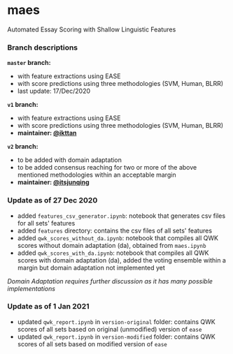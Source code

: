 # maes
Automated Essay Scoring with Shallow Linguistic Features

### Branch descriptions
**`master` branch:**
- with feature extractions using EASE
- with score predictions using three methodologies (SVM, Human, BLRR)
- last update: 17/Dec/2020

**`v1` branch:**
- with feature extractions using EASE
- with score predictions using three methodologies (SVM, Human, BLRR)
- **maintainer: [@ikttan](https://github.com/ikttan)**

**`v2` branch:**
- to be added with domain adaptation
- to be added consensus reaching for two or more of the above mentioned methodologies within an acceptable margin
- **maintainer: [@itsjunqing](https://github.com/itsjunqing)**

### Update as of 27 Dec 2020
- added `features_csv_generator.ipynb`: notebook that generates csv files for all sets' features
- added `features` directory: contains the csv files of all sets' features
- added `qwk_scores_without_da.ipynb`: notebook that compiles all QWK scores without domain adaptation (da), obtained from `maes.ipynb`
- added `qwk_scores_with_da.ipynb`: notebook that compiles all QWK scores with domain adaptation (da), added the voting ensemble within a margin but domain adaptation not implemented yet

*Domain Adaptation requires further discussion as it has many possible implementations*

### Update as of 1 Jan 2021
- updated `qwk_report.ipynb` in `version-original` folder: contains QWK scores of all sets based on original (unmodified) version of `ease`
- updated `qwk_report.ipynb` in `version-modified` folder: contains QWK scores of all sets based on modified version of `ease`
